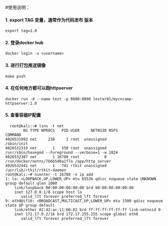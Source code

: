 #使用说明：

#### 1. export TAG 变量，通常作为代码发布 版本
`export tag=1.0`
#### 2. 登录docker hub
`docker login -u <username>`
#### 3. 进行打包推送镜像
`make push`
#### 4. 在任何地方都可以跑httpserver
`docker run -d --name test -p 8080:8080 lostar01/mycncamp-httpserver:1.0`
#### 5. 查看容器IP配置
```
  root@kali:~# lsns -t net
        NS TYPE NPROCS   PID USER     NETNSID NSFS                           COMMAND
4026531992 net     238     1 root  unassigned                                /sbin/init
4026532319 net       1   550 root  unassigned                                /usr/sbin/haveged --Foreground --verbose=1 -w 1024
4026532387 net       1 16788 root           0 /run/docker/netns/766b5d6a1f7a /app/http_server
4026532441 net       1   741 rtkit unassigned                                /usr/lib/rtkit/rtkit-daemon
root@kali:~# nsenter -t 16788 -n ip add
1: lo: <LOOPBACK,UP,LOWER_UP> mtu 65536 qdisc noqueue state UNKNOWN group default qlen 1000
    link/loopback 00:00:00:00:00:00 brd 00:00:00:00:00:00
    inet 127.0.0.1/8 scope host lo
       valid_lft forever preferred_lft forever
9: eth0@if10: <BROADCAST,MULTICAST,UP,LOWER_UP> mtu 1500 qdisc noqueue state UP group default 
    link/ether 02:42:ac:11:00:02 brd ff:ff:ff:ff:ff:ff link-netnsid 0
    inet 172.17.0.2/16 brd 172.17.255.255 scope global eth0
       valid_lft forever preferred_lft forever
 
```
